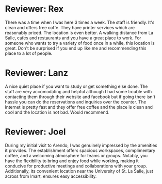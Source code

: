 # Reviewer: Rex


There was a time when I was here 3 times a week. The staff is friendly. It's clean and offers free coffe. They have printer services which are reasonably priced. 
The location is even better. A walking distance from La Salle, cafes and restaurants and you have a great place to work. For someone who wants to try a variety of food once in a while, this location is great. Don't be surprised if you end up like me and recommending this place to a lot of people.  


# Reviewer: Lanz

A nice quiet place if you want to study or get something else done. The staff are very accomodating and helpful although I had some trouble with contacting them through their website and facebook but if going there isn't hassle you can do the reservations and inquiries over the counter. The internet is pretty fast and they offer free coffee and the place is clean and cool and the location is not bad. Would recommend.

# Reviewer: Joel

During my initial visit to Arendo, I was genuinely impressed by the amenities it provides. The establishment offers spacious workspaces, complimentary coffee, and a welcoming atmosphere for teams or groups. Notably, you have the flexibility to bring and enjoy food while working, making it conducive for productive meetings and collaborations with your group. Additionally, its convenient location near the University of St. La Salle, just across from Imart, ensures easy accessibility.
